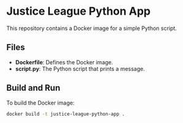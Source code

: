 # Justice League Python App

This repository contains a Docker image for a simple Python script.

## Files

- **Dockerfile**: Defines the Docker image.
- **script.py**: The Python script that prints a message.

## Build and Run

To build the Docker image:

```bash
docker build -t justice-league-python-app .

